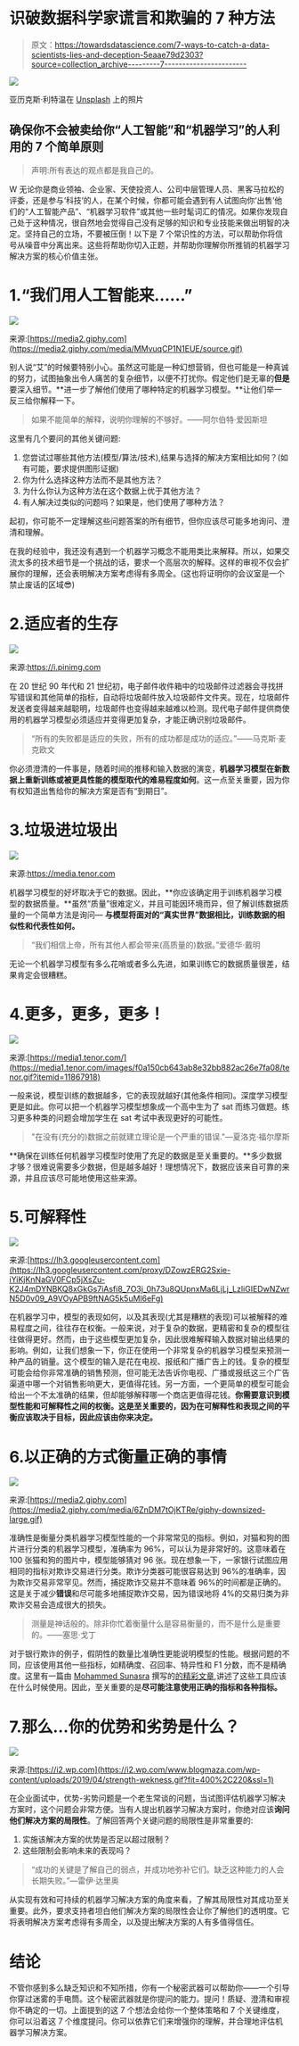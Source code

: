 # 识破数据科学家谎言和欺骗的 7 种方法

> 原文：<https://towardsdatascience.com/7-ways-to-catch-a-data-scientists-lies-and-deception-5eaae79d2303?source=collection_archive---------7----------------------->

![](img/d71a8be5e831313a2761419bc9f40e37.png)

亚历克斯·利特温在 [Unsplash](https://unsplash.com?utm_source=medium&utm_medium=referral) 上的照片

## 确保你不会被卖给你“人工智能”和“机器学习”的人利用的 7 个简单原则

> 声明:所有表达的观点都是我自己的。

W 无论你是商业领袖、企业家、天使投资人、公司中层管理人员、黑客马拉松的评委，还是参与‘科技’的人，在某个时候，你都可能会遇到有人试图向你‘出售’他们的“人工智能产品”、“机器学习软件”或其他一些时髦词汇的情况。如果你发现自己处于这种情况，很自然地会觉得自己没有足够的知识和专业技能来做出明智的决定。坚持自己的立场，不要被压倒！以下是 7 个常识性的方法，可以帮助你将信号从噪音中分离出来。这些将帮助你切入正题，并帮助你理解你所推销的机器学习解决方案的核心价值主张。

# 1.“我们用人工智能来……”

![](img/40792ad086432c6079a377a50fd70f6f.png)

来源:[https://media2.giphy.com](https://media2.giphy.com/media/MMvuqCP1N1EUE/source.gif)

别人说“艾”的时候要特别小心。虽然这可能是一种幻想营销，但也可能是一种真诚的努力，试图抽象出令人痛苦的复杂细节，以便不打扰你。假定他们是无辜的**但是**要深入细节。**进一步了解他们使用了哪种特定的机器学习模型。**让他们举一反三给你解释一下。

> 如果不能简单的解释，说明你理解的不够好。——阿尔伯特·爱因斯坦

这里有几个要问的其他关键问题:

1.  您尝试过哪些其他方法(模型/算法/技术),结果与选择的解决方案相比如何？(如有可能，要求提供图形证据)
2.  你为什么选择这种方法而不是其他方法？
3.  为什么你认为这种方法在这个数据上优于其他方法？
4.  有人解决过类似的问题吗？如果是，他们使用了哪种方法？

起初，你可能不一定理解这些问题答案的所有细节，但你应该尽可能多地询问、澄清和理解。

在我的经验中，我还没有遇到一个机器学习概念不能用类比来解释。所以，如果交流太多的技术细节是一个挑战的话，要求一个高层次的解释。这样的审视不仅会扩展你的理解，还会表明解决方案考虑得有多周全。(这也将证明你的会议室是一个禁止废话的区域😎)

# 2.适应者的生存

![](img/844029d8b132b96686d800cfe36c3f14.png)

来源:https://i.pinimg.com

在 20 世纪 90 年代和 21 世纪初，电子邮件收件箱中的垃圾邮件过滤器会寻找拼写错误和其他简单的指标，自动将垃圾邮件放入垃圾邮件文件夹。现在，垃圾邮件发送者变得越来越聪明，垃圾邮件也变得越来越难以检测。现代电子邮件提供商使用的机器学习模型必须适应并变得更加复杂，才能正确识别垃圾邮件。

> “所有的失败都是适应的失败，所有的成功都是成功的适应。”——马克斯·麦克欧文

你必须澄清的一件事是，随着时间的推移和输入数据的演变，**机器学习模型在新数据上重新训练或被更具性能的模型取代的难易程度如何**。这一点至关重要，因为你有权知道出售给你的解决方案是否有“到期日”。

# 3.垃圾进垃圾出

![](img/bfb94d599841b9a5f4dac9d990863c0e.png)

来源:https://media.tenor.com

机器学习模型的好坏取决于它的数据。因此，**你应该确定用于训练机器学习模型的数据质量。**虽然“质量”很难定义，并且可能因环境而异，但了解训练数据质量的一个简单方法是询问— **与模型将面对的“真实世界”数据相比，训练数据的相似性和代表性如何。**

> “我们相信上帝，所有其他人都会带来(高质量的)数据。”爱德华·戴明

无论一个机器学习模型有多么花哨或者多么先进，如果训练它的数据质量很差，结果肯定会很糟糕。

# 4.更多，更多，更多！

![](img/4d787aec2f142978a243a0b1e3f60f07.png)

来源:[https://media1.tenor.com/](https://media1.tenor.com/images/f0a150cb643ab8e32bb882ac26e7fa08/tenor.gif?itemid=11867918)

一般来说，模型训练的数据越多，它的表现就越好(其他条件相同)。深度学习模型更是如此。你可以把一个机器学习模型想象成一个高中生为了 sat 而练习做题。练习更多种类的问题会增加学生在 sat 考试中表现更好的可能性。

> "在没有(充分的)数据之前就建立理论是一个严重的错误."—夏洛克·福尔摩斯

**确保在训练任何机器学习模型时使用了充足的数据是至关重要的。**多少数据才够？很难说需要多少数据，但是越多越好！理想情况下，数据应该来自可靠的来源，并且应该尽可能地使用这些来源。

# 5.可解释性

![](img/289f3ea434d97fb8b6de291213ab48dd.png)

来源:[https://lh3.googleusercontent.com](https://lh3.googleusercontent.com/proxy/DZowzERG2Sxie-iYiKjKnNaGV0FCp5jXsZu-K2J4mDYNBKQ8xGkGs7iAsfi8_7O3j_0h73u8QUpnxMa6LjLj_LzliGIEDwNZwrN5D0v09_A9VOyAPB9ftNAG5k5uMl6eFg)

在机器学习中，模型的表现如何，以及其表现(尤其是糟糕的表现)可以被解释的难易程度之间，往往存在权衡。一般来说，对于复杂的数据，更精密和复杂的模型往往做得更好。然而，由于这些模型更加复杂，因此很难解释输入数据对输出结果的影响。例如，让我们想象一下，你正在使用一个非常复杂的机器学习模型来预测一种产品的销量。这个模型的输入是花在电视、报纸和广播广告上的钱。复杂的模型可能会给你非常准确的销售预测，但可能无法告诉你电视、广播或报纸这三个广告渠道中哪一个对销售影响更大，更值得花钱。另一方面，一个更简单的模型可能会给出一个不太准确的结果，但却能够解释哪一个商店更值得花钱。**你需要意识到模型性能和可解释性之间的权衡。这是至关重要的，因为在可解释性和表现之间的平衡应该取决于目标，因此应该由你来决定。**

# 6.以正确的方式衡量正确的事情

![](img/62b9f8dda98cc27a2317a6cd119ddc1a.png)

来源:[https://media2.giphy.com](https://media2.giphy.com/media/6ZnDM7tOjKTRe/giphy-downsized-large.gif)

准确性是衡量分类机器学习模型性能的一个非常常见的指标。例如，对猫和狗的图片进行分类的机器学习模型，准确率为 96%，可以认为是非常好的。这意味着在 100 张猫和狗的图片中，模型能够猜对 96 张。现在想象一下，一家银行试图应用相同的指标对欺诈交易进行分类。欺诈分类器可能很容易达到 96%的准确率，因为欺诈交易非常罕见。然而，捕捉欺诈交易并不意味着 96%的时间都是正确的。这是关于减少**错误**和尽可能多地捕捉欺诈交易，因为错误地将 4%的交易归类为非欺诈交易会造成很大的损失。

> 测量是神话般的。除非你忙着衡量什么是容易衡量的，而不是什么是重要的。——塞思·戈丁

对于银行欺诈的例子，假阴性的数量比准确性更能说明模型的性能。根据问题的不同，应该使用其他一些指标，如精确度、召回率、特异性和 F1 分数，而不是精确度。这里有一篇由 [Mohammed Sunasra](https://medium.com/u/7bd4c7adcfd0?source=post_page-----5eaae79d2303--------------------------------) 撰写的[的精彩文章](https://medium.com/thalus-ai/performance-metrics-for-classification-problems-in-machine-learning-part-i-b085d432082b),讲述了这些工具应该在什么时候使用。因此，至关重要的是**尽可能注意使用正确的指标和各种指标。**

# 7.那么…你的优势和劣势是什么？

![](img/8229a2a1ced5a882dfebacb13a8e2686.png)

来源:[https://i2.wp.com](https://i2.wp.com/www.blogmaza.com/wp-content/uploads/2019/04/strength-wekness.gif?fit=400%2C220&ssl=1)

在企业面试中，优势-劣势问题是一个老生常谈的问题，当试图评估机器学习解决方案时，这个问题会非常方便。当有人提出机器学习解决方案时，你绝对应该**询问他们解决方案的局限性**。了解回答两个关键问题的局限性是非常重要的:

1.  实施该解决方案的优势是否足以超过限制？
2.  这些限制会影响未来的表现吗？

> “成功的关键是了解自己的弱点，并成功地弥补它们。缺乏这种能力的人会长期失败。”—雷伊·达里奥

从实现有效和可持续的机器学习解决方案的角度来看，了解其局限性对其成功至关重要。此外，要求支持者坦白他们解决方案的局限性会让你了解他们的透明度。它将表明解决方案考虑得有多周全，以及提出解决方案的人有多值得信任。

# 结论

不管你感到多么缺乏知识和不知所措，你有一个秘密武器可以帮助你——一个引导你穿过迷雾的手电筒。这个秘密武器就是你提问的能力。提问！质疑、澄清和审视你不确定的一切。上面提到的这 7 个想法会给你一个整体策略和 7 个关键维度，你可以沿着这 7 个维度提问。你可以依靠它们来增强你的理解，并合理地评估机器学习解决方案。